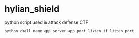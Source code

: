 # hylian_shield

python script used in attack defense CTF

`python chall_name app_server app_port listen_if listen_port` 
